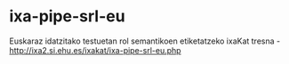 # ixa-pipe-srl-eu
Euskaraz idatzitako testuetan rol semantikoen etiketatzeko ixaKat tresna - http://ixa2.si.ehu.es/ixakat/ixa-pipe-srl-eu.php
